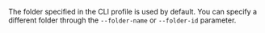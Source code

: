 The folder specified in the CLI profile is used by default. You can specify a different folder through the `--folder-name` or `--folder-id` parameter.